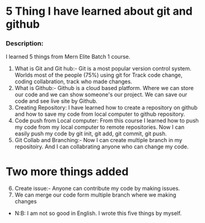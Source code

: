 # 5 Thing I have learned about git and github

### Description:
I learned 5 things from Mern Elite Batch 1 course.
1. What is Git and Git hub:- Git is a most popular version control system. Worlds most of the people (75%) using git for Track code change, coding collabration, track who made changes.
2. What is Github:- Github is a cloud based platform. Where we can store our code and we can show someone's our project. We can save our code and see live site by Github.
3. Creating Repository: I have learned how to create a repository on github and how to save my code from local computer to github repository.
4. Code push from Local computer: From this course I learned how to push my code from my local computer to remote repositories. Now I can easily push my code by git init, git add, git commit, git push.
5. Git Collab and Branching:- Now I can create multiple branch in my repositoiry. And I can collabrating anyone who can change my code. 

# Two more things added
6. Create issue:- Anyone can contribute my code by making issues.
7. We can merge our code form multiple branch where we making changes

- N:B: I am not so good in English. I wrote this five things by myself.